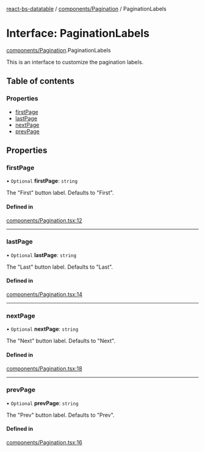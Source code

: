 [react-bs-datatable](../README.md) / [components/Pagination](../modules/components_Pagination.md) / PaginationLabels

# Interface: PaginationLabels

[components/Pagination](../modules/components_Pagination.md).PaginationLabels

This is an interface to customize the pagination labels.

## Table of contents

### Properties

- [firstPage](components_Pagination.PaginationLabels.md#firstpage)
- [lastPage](components_Pagination.PaginationLabels.md#lastpage)
- [nextPage](components_Pagination.PaginationLabels.md#nextpage)
- [prevPage](components_Pagination.PaginationLabels.md#prevpage)

## Properties

### firstPage

• `Optional` **firstPage**: `string`

The "First" button label. Defaults to "First".

#### Defined in

[components/Pagination.tsx:12](https://github.com/imballinst/react-bs-datatable/blob/a4ddc10/src/components/Pagination.tsx#L12)

___

### lastPage

• `Optional` **lastPage**: `string`

The "Last" button label. Defaults to "Last".

#### Defined in

[components/Pagination.tsx:14](https://github.com/imballinst/react-bs-datatable/blob/a4ddc10/src/components/Pagination.tsx#L14)

___

### nextPage

• `Optional` **nextPage**: `string`

The "Next" button label. Defaults to "Next".

#### Defined in

[components/Pagination.tsx:18](https://github.com/imballinst/react-bs-datatable/blob/a4ddc10/src/components/Pagination.tsx#L18)

___

### prevPage

• `Optional` **prevPage**: `string`

The "Prev" button label. Defaults to "Prev".

#### Defined in

[components/Pagination.tsx:16](https://github.com/imballinst/react-bs-datatable/blob/a4ddc10/src/components/Pagination.tsx#L16)
